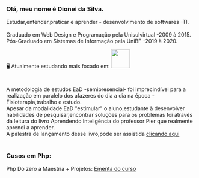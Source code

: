 ### Olá, meu nome é Dionei da Silva.
 Estudar,entender,praticar e aprender - desenvolvimento de softwares -TI.</br></br>
 Graduado em Web Design e Programação pela Unisulvirtual -2009 à 2015.</br>
Pós-Graduado em Sistemas de Informação pela UniBF -2019 à 2020.</br>
  
 
  🖥️ Atualmente estudando mais focado em:
  <img width="50" height="50" src="https://cdn.jsdelivr.net/gh/devicons/devicon/icons/php/php-original.svg" />
  


  
 # 

 A metodologia de estudos EaD -semipresencial- foi imprecindível para a realização em paralelo dos afazeres  do dia a dia na época - Fisioterapia,trabalho e estudo.</br>Apesar da modalidade EaD "estimular" o aluno,estudante à desenvolver  habilidades de pesquisar,encontrar soluções para os problemas foi através da leitura do livro Aprendendo Inteligência do professor Pier que realmente aprendi a aprender.</br>A palestra de lançamento desse livro,pode ser assistida [clicando aqui](https://www.youtube.com/watch?v=RlSCoYwnxr4)

#

### Cusos em Php:

 Php Do zero a Maestria + Projetos: [Ementa do curso](https://github.com/DioneiSilva/PHP_do_Zero_a_Maestria)

 




 

            
          
           
          
          
          

